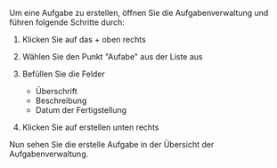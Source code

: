 Um eine Aufgabe zu erstellen, öffnen Sie die Aufgabenverwaltung und führen folgende Schritte durch:

1. Klicken Sie auf das + oben rechts
1. Wählen Sie den Punkt "Aufabe" aus der Liste aus
1. Befüllen Sie die Felder
    * Überschrift
    *  Beschreibung
    * Datum der Fertigstellung
    
1. Klicken Sie auf erstellen unten rechts

Nun sehen Sie die erstelle Aufgabe in der Übersicht der Aufgabenverwaltung.